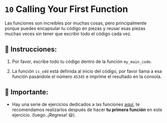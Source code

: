 # `10` Calling Your First Function

Las funciones son increíbles por muchas cosas, pero principalmente porque puedes encapsular tu código en piezas y reusar esas piezas muchas veces sin tener que escribir todo el código cada vez.

## 📝 Instrucciones:

1. Por favor, escribe todo tu código dentro de la función `my_main_code`.

2. La función `is_odd` está definida al inicio del código, por favor llama a esa función pasándole el número `45345` e imprime el resultado en la consola.

## :mag_right: Importante:

 + Hay una serie de ejercicios dedicados a las funciones [aquí](https://github.com/4GeeksAcademy/python-functions-programming-exercises), te recomendamos realizarlos después de hacer **tu primera función** en este ejercicio. (luego..¡Regresa! :smiley:).